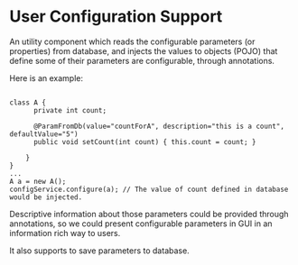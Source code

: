 User Configuration Support
=============================
An utility component which reads the configurable parameters (or properties) from database, 
and injects the values to objects (POJO) that define some of their parameters are configurable, 
through annotations.

Here is an example:
<pre><code>
class A {
	  private int count;

	  @ParamFromDb(value="countForA", description="this is a count", defaultValue="5")
	  public void setCount(int count) { this.count = count; }
	  
	}
}
...
A a = new A();
configService.configure(a); // The value of count defined in database would be injected.
</code></pre>

Descriptive information about those parameters could be provided through annotations, 
so we could present configurable parameters in GUI in an information rich way to users.

It also supports to save parameters to database.
